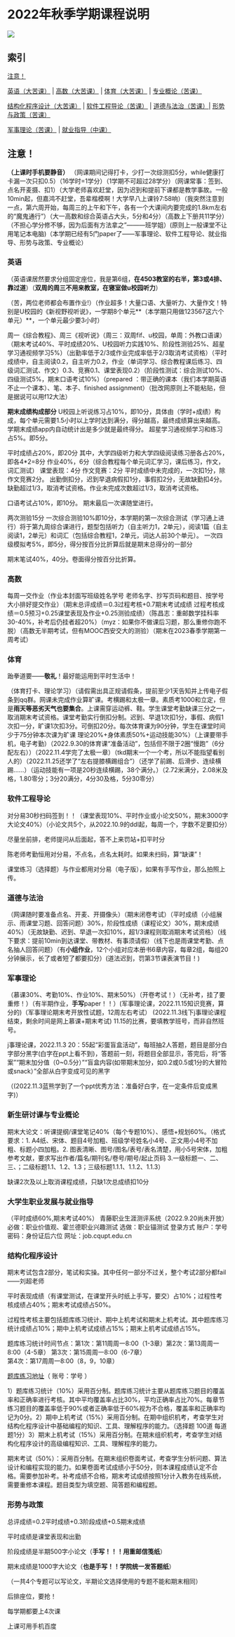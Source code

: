 # **2022年秋季学期课程说明**

![](https://count.getloli.com/get/@universitycourse)

## 索引

[注意！](#注意) 

[英语（大苦课）](#英语) \| [高数（大苦课）](#高数) \| [体育（大苦课）](#体育) \| [专业概论（苦课）](#新生研讨课与专业概论)

[结构化程序设计（大苦课）](#结构化程序设计) \| [软件工程导论（苦课）](#软件工程导论) \| [道德与法治（苦课）](#道德与法治)\| [形势与政策（苦课）](#形势与政策)

[军事理论（苦课）](#军事理论) \| [就业指导（中课）](#大学生职业发展与就业指导) 

## 注意！
**（上课时手机要静音）**
（网课期间记得打卡，少打一次综测扣5分，while健康打卡漏一次只扣0.5）（16学时=1学分）（1学期不可超过28学分）（网课常事：签到、点名开麦摄、扣1）（大学老师喜欢赶堂，因为迟到和提前下课都是教学事故。一般10min起，但嘉鸿不赶堂，吾辈楷模啊！大学早八上课铃7:58响）（我突然注意到一点，第六周开始，每周三的上午和下午，各有一个大课间内要完成的1.8km左右的“魔鬼通行”）（大一高数和综合英语占大头，5分和4分）（高数上下册共11学分）（不担心学分修不够，因为后面有方法拿之”———班学姐）(原则上一般课堂不让用笔记本电脑)（本学期已经有5门paper了——军事理论、软件工程导论、就业指导、形势与政策、专业概论）


### 英语

（英语课居然要求分组固定座位，我是第6组，**在4503教室的右半，第3或4排、靠过道**）（**双周的周三不用来教室，在寝室做u校园听力**）

（苦，两位老师都会布置作业!）（作业超多！大量口语、大量听力、大量作文！特别是U校园的《新视野视听说》，一学期8个单元**（本学期只用做123567这六个单元）**，一个单元最少要3小时）

周一《综合教程》、周三《视听说》（周三：双周fif、u校园，单周：外教口语课）（期末考试40%、平时成绩20%、U校园听力实践10%、阶段性测验25%、超星学习通视频学习5%）（出勤率低于2/3或作业完成率低于2/3取消考试资格）（平时成绩中，自主阅读0.2，自主听力0.2，作业（单词学习、综合教程课后练习、四级词汇测试、作文）0.3、竞赛0.1、课堂表现0.2）（阶段性测试：综合测试10%、四级测试5%，期末口语考试10%）（prepared ：带正确的课本（我们本学期英语不止一个课本）、笔、本子、finished assignment）（批改网原则上不能粘贴，但是据说可以用f12大法）

**期末成绩构成部分**
U校园上听说练习占10%，即10分，具体由（学时+成绩）构成，每个单元需要1.5小时以上学时达到满分，得分越高，最终成绩算出来越高。学期末成绩app内自动统计出是多少就是最终得分。
超星学习通视频学习和练习占5%。即5分。

平时成绩占20%，即20分
其中，大学四级听力和大学四级阅读练习册各占20%，即各4*2=8分
作业40%，6分（综合教程每个单元词汇学习，课后练习，作文，词汇测试）
课堂表现：4分
作文竞赛：2分
平时成绩中未完成的，一次扣1分，除作文竞赛2分。
出勤倒扣分，迟到早退病假扣1分，事假扣2分，无故缺勤扣4分。
缺勤超过1/3，取消考试资格。作业未完成次数超过1/3，取消考试资格。

口语考试占10%，即10分。
期末最后一次课随堂进行。

两次测验15分
一次综合测验10%即10分，本学期的第一次综合测试（学习通上进行）将于第九周综合课进行，题型包括听力（自主听力1，2单元），阅读1篇（自主阅读1，2单元）和词汇（包括综合教程1，2单元，词达人前30个单元）。
一次四级模拟考5%，即5分，得分按百分比折算后就是期末总得分的一部分

期末笔试40%，40分。卷面得分按百分比折算。


### 高数

每周一交作业（作业本封面写班级姓名学号 老师名字、抄写页码和题目、按学号大小排好提交作业）（期末总评成绩＝0.3过程考核+0.7期末考试成绩 过程考核成绩＝0.5预习+0.25课堂表现及作业+0.25测验成绩）（陈昌志：重邮数学挂科率30-40%，补考后仍挂者超20%）（myz：如果你不做课后习题，那么重修你跑不脱）（高数无半期考试，但有MOOC西安交大的测验）（期末在2023春季学期第一周考试）

### 体育

跆拳道要——**敬礼**！最好能运用到平时生活中！

（体育打卡、理论学习）（请假需出具正规请假条，提前至少1天告知并上传电子假条到qq群。网课未完成作业算旷课。考横踢和太极一章。素质考1000和立定，但是**雨天等恶劣天气也要集合**。上课需穿运动裤、鞋。学生课堂考勤缺课三分之一，取消期末考试资格。课堂考勤实行倒扣分制。迟到、早退1次扣1分，事假、病假1次扣一分，旷课1次扣3分。可倒扣20分。每次体育课为90分钟，学生在课堂时间少于75分钟本次课为旷课 理论20%+身体素质50%+运动技能30%）（上课要带手机，电子考勤）（2022.9.30的体育课“准备活动”，包括但不限于2圈“慢跑”（6分配左右））（2022.11.4学完了太极一章）（tkd期末一个一个考，所以不能指望看别人的）（2022.11.25还学了“左右提膝横踢组合”）（还学了前踢、后滑步、连续横踢……）（运动技能有一项是20秒连续横踢，38个满分。）（2.72米满分，2.08米及格，1.80零分；3分20满分，4分30及格，5分30零分）

### 软件工程导论

对分易30秒扫码签到！！（课堂表现10%、平时作业或小论文50%，期末3000字大论文40%）（小论文共5个，从2022.10.9的ddl起，每周一个，字数不足要扣分）

尽量坐前排，老师提问从后面起，答不上来罚站+扣平时分

陈老师考勤恒用对分易，不点名，点名太耗时。如果未扫码，算“缺课”！

课堂练习（选择题）与作业都用对分易（电子版），如果有手写作业，那么拍照上传。

 

### 道德与法治

（网课随时要准备点名、开麦、开摄像头）（期末闭卷考试）（平时成绩（小组展示、雨课堂习题、回答问题）30%，阶段性成绩（课程论文）30%，期末成绩40%）（无故缺勤、迟到、早退一次扣10%，超1/3课程则取消期末考试资格）（线下要求：提前10min到达课堂、带教材、有事须请假）（线下也是雨课堂考勤、点名抽人回答问题）（有**小组作业**，12个小组对应本册书6章内容，每章2组，每组20分钟展示，长了或者短了都要扣分）(道法迟到，罚第3节课表演节目！)




### 军事理论

（慕课30%、考勤10%、作业10%、期末50%）（开卷考试！）（无补考，挂了要重修！）（有半期作业，**手写**paper！！）(军事理论课，2022.11.15知识竞赛，算分的)（军事理论期末考开放性试题，12周左右考试）
(2022.11.3线下j事理论课程结束，剩余时间是网上慕课+期末考试)
11.15的比赛，要填教学班号，而非自然班号。

j事理论课，2022.11.3 20：55起“彩蛋盲盒活动”，每班抽2人答题，题目是部分白字部分黑字(白字在ppt上看不到)，答题前一刻，将题目全部显示，答完后，将“答案”“期末加分值（0~0.5分）”“盲盒内容(如带期末加分，如0.2或0.5或1分的大冒险或snack）”全部从白字变成可见的黑字

（(2022.11.3蓝熊学到了一个ppt优秀方法：准备好白字，在一定条件后变成黑字)）

### 新生研讨课与专业概论

期末大论文：听课提纲/课堂笔记40%（每个专题10%）、感悟+规划60%。（格式要求：1. A4纸、宋体、题目4号加粗、班级学号姓名小4号、正文用小4号不加粗、标题小四加粗。2. 图表清晰、图号/图名/表号/表名清楚，用小5号宋体，加粗参考文献，要求写出作者/篇名/期刊名/卷号/期号/起止页码  3.一级标题一、二、三、；二级标题1.1、1.2、1.3；三级标题1.1.1、1.1.2、1.1.3）

缺课2次及以上取消课程成绩，只缺1次总成绩扣10分

### 大学生职业发展与就业指导

（平时成绩60%,期末考试40%）
青藤职业生涯测评系统（2022.9.20尚未开放）必做：职业价值观、霍兰德职业兴趣测试 选做：职业锚测试
登录方式 账户：学号 密码：身份证后六位  网址：job.cqupt.edu.cn

### 结构化程序设计
期末考试包含2部分，笔试和实操。其中任何一部分不过关，整个考试2部分都fail——刘超老师

平时表现成绩（有课堂测试，在课堂开头时纸上手写，要交）占10%；过程性考核成绩占40%；期末考试成绩占50%。

过程性考核主要包括题库练习统计、期中上机考试和期末上机考试。其中题库练习统计成绩占10%；期中上机考试成绩占15%；期末上机考试成绩占15%。

题库练习统计时间节点：第1次：第11周周一8:00（1-3章）第2次：第13周周一8:00（4-5章）	
第3次：第15周周一8:00（6-7章）	
第4次：第17周周一8:00（8，9，10章）

[题库练习地址](http://10.16.14.2/ctas)（ 账号：学号 ）

1）题库练习统计（10%）采用百分制。题库练习统计主要从题库练习题目的覆盖率和正确率进行考核。其中平均覆盖率占比30%，平均正确率占比70%。每章节练习题目的覆盖率低于90%或者正确率低于60%视为不合格，覆盖率和正确率均记为0分。2）期中上机考试（15%）采用百分制。在期中组织机考，考查学生对结构化程序设计中基础编程的知识、工具、理解程序的能力。（选择题	100道	每道题1分）3）期末上机考试（15%）采用百分制。在期末组织机考，考查学生对结构化程序设计的高级编程知识、工具、理解程序的能力。

期末考试（50%）：采用百分制。在期末组织卷面考试，考查学生分析问题、算法设计和编程实现的能力。如果卷面考试成绩小于50分，则本课程成绩认定不合格。需要参加补考。补考成绩不合格，期末考试成绩按照1分计入教务在线系统，需要重修本课程。题目类型为填空题、简答题和编程题。

### 形势与政策

总评成绩=0.2平时成绩+0.3阶段成绩+0.5期末成绩

平时成绩是课堂表现和出勤

阶段成绩是半期500字小论文（**手写！！！用重邮信笺纸**）

期末成绩是1000字大论文（**也是手写！！学院统一发答题纸**）

（一共4个专题可以写论文，半期论文选择使用的专题不能和期末相同）

后排座位，要抢！

每学期都要上4次课

上课可用手机百度
